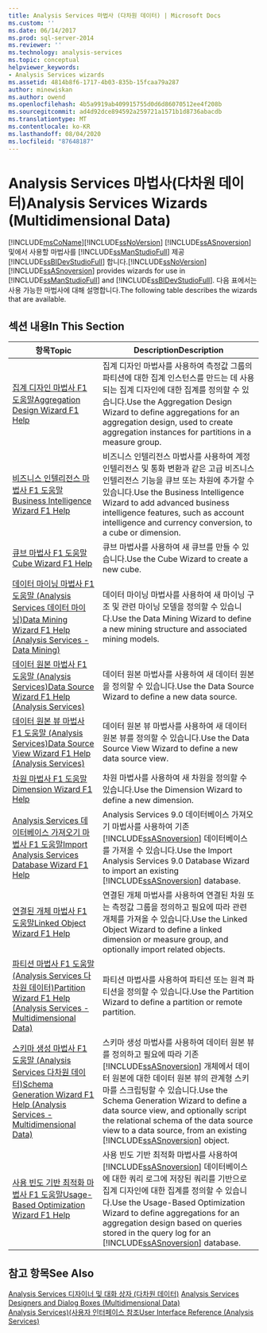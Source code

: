 ```yaml
---
title: Analysis Services 마법사 (다차원 데이터) | Microsoft Docs
ms.custom: ''
ms.date: 06/14/2017
ms.prod: sql-server-2014
ms.reviewer: ''
ms.technology: analysis-services
ms.topic: conceptual
helpviewer_keywords:
- Analysis Services wizards
ms.assetid: 4814b8f6-1717-4b03-835b-15fcaa79a287
author: minewiskan
ms.author: owend
ms.openlocfilehash: 4b5a9919ab409915755d0d6d86070512ee4f208b
ms.sourcegitcommit: ad4d92dce894592a259721a1571b1d8736abacdb
ms.translationtype: MT
ms.contentlocale: ko-KR
ms.lasthandoff: 08/04/2020
ms.locfileid: "87648187"
---
```

# <a name="analysis-services-wizards-multidimensional-data"></a><span data-ttu-id="ead54-102">Analysis Services 마법사(다차원 데이터)</span><span class="sxs-lookup"><span data-stu-id="ead54-102">Analysis Services Wizards (Multidimensional Data)</span></span>
  [!INCLUDE[msCoName](../includes/msconame-md.md)]<span data-ttu-id="ead54-103">[!INCLUDE[ssNoVersion](../includes/ssnoversion-md.md)] [!INCLUDE[ssASnoversion](../includes/ssasnoversion-md.md)] 및에서 사용할 마법사를 [!INCLUDE[ssManStudioFull](../includes/ssmanstudiofull-md.md)] 제공 [!INCLUDE[ssBIDevStudioFull](../includes/ssbidevstudiofull-md.md)] 합니다.</span><span class="sxs-lookup"><span data-stu-id="ead54-103">[!INCLUDE[ssNoVersion](../includes/ssnoversion-md.md)] [!INCLUDE[ssASnoversion](../includes/ssasnoversion-md.md)] provides wizards for use in [!INCLUDE[ssManStudioFull](../includes/ssmanstudiofull-md.md)] and [!INCLUDE[ssBIDevStudioFull](../includes/ssbidevstudiofull-md.md)].</span></span> <span data-ttu-id="ead54-104">다음 표에서는 사용 가능한 마법사에 대해 설명합니다.</span><span class="sxs-lookup"><span data-stu-id="ead54-104">The following table describes the wizards that are available.</span></span>  
  
## <a name="in-this-section"></a><span data-ttu-id="ead54-105">섹션 내용</span><span class="sxs-lookup"><span data-stu-id="ead54-105">In This Section</span></span>  
  
|<span data-ttu-id="ead54-106">항목</span><span class="sxs-lookup"><span data-stu-id="ead54-106">Topic</span></span>|<span data-ttu-id="ead54-107">Description</span><span class="sxs-lookup"><span data-stu-id="ead54-107">Description</span></span>|  
|-----------|-----------------|  
|[<span data-ttu-id="ead54-108">집계 디자인 마법사 F1 도움말</span><span class="sxs-lookup"><span data-stu-id="ead54-108">Aggregation Design Wizard F1 Help</span></span>](aggregation-design-wizard-f1-help.md)|<span data-ttu-id="ead54-109">집계 디자인 마법사를 사용하여 측정값 그룹의 파티션에 대한 집계 인스턴스를 만드는 데 사용되는 집계 디자인에 대한 집계를 정의할 수 있습니다.</span><span class="sxs-lookup"><span data-stu-id="ead54-109">Use the Aggregation Design Wizard to define aggregations for an aggregation design, used to create aggregation instances for partitions in a measure group.</span></span>|  
|[<span data-ttu-id="ead54-110">비즈니스 인텔리전스 마법사 F1 도움말</span><span class="sxs-lookup"><span data-stu-id="ead54-110">Business Intelligence Wizard F1 Help</span></span>](business-intelligence-wizard-f1-help.md)|<span data-ttu-id="ead54-111">비즈니스 인텔리전스 마법사를 사용하여 계정 인텔리전스 및 통화 변환과 같은 고급 비즈니스 인텔리전스 기능을 큐브 또는 차원에 추가할 수 있습니다.</span><span class="sxs-lookup"><span data-stu-id="ead54-111">Use the Business Intelligence Wizard to add advanced business intelligence features, such as account intelligence and currency conversion, to a cube or dimension.</span></span>|  
|[<span data-ttu-id="ead54-112">큐브 마법사 F1 도움말</span><span class="sxs-lookup"><span data-stu-id="ead54-112">Cube Wizard F1 Help</span></span>](cube-wizard-f1-help.md)|<span data-ttu-id="ead54-113">큐브 마법사를 사용하여 새 큐브를 만들 수 있습니다.</span><span class="sxs-lookup"><span data-stu-id="ead54-113">Use the Cube Wizard to create a new cube.</span></span>|  
|[<span data-ttu-id="ead54-114">데이터 마이닝 마법사 F1 도움말 &#40;Analysis Services 데이터 마이닝&#41;</span><span class="sxs-lookup"><span data-stu-id="ead54-114">Data Mining Wizard F1 Help &#40;Analysis Services - Data Mining&#41;</span></span>](data-mining-wizard-f1-help-analysis-services-data-mining.md)|<span data-ttu-id="ead54-115">데이터 마이닝 마법사를 사용하여 새 마이닝 구조 및 관련 마이닝 모델을 정의할 수 있습니다.</span><span class="sxs-lookup"><span data-stu-id="ead54-115">Use the Data Mining Wizard to define a new mining structure and associated mining models.</span></span>|  
|[<span data-ttu-id="ead54-116">데이터 원본 마법사 F1 도움말 &#40;Analysis Services&#41;</span><span class="sxs-lookup"><span data-stu-id="ead54-116">Data Source Wizard F1 Help &#40;Analysis Services&#41;</span></span>](data-source-wizard-f1-help-analysis-services.md)|<span data-ttu-id="ead54-117">데이터 원본 마법사를 사용하여 새 데이터 원본을 정의할 수 있습니다.</span><span class="sxs-lookup"><span data-stu-id="ead54-117">Use the Data Source Wizard to define a new data source.</span></span>|  
|[<span data-ttu-id="ead54-118">데이터 원본 뷰 마법사 F1 도움말 &#40;Analysis Services&#41;</span><span class="sxs-lookup"><span data-stu-id="ead54-118">Data Source View Wizard F1 Help &#40;Analysis Services&#41;</span></span>](data-source-view-wizard-f1-help-analysis-services.md)|<span data-ttu-id="ead54-119">데이터 원본 뷰 마법사를 사용하여 새 데이터 원본 뷰를 정의할 수 있습니다.</span><span class="sxs-lookup"><span data-stu-id="ead54-119">Use the Data Source View Wizard to define a new data source view.</span></span>|  
|[<span data-ttu-id="ead54-120">차원 마법사 F1 도움말</span><span class="sxs-lookup"><span data-stu-id="ead54-120">Dimension Wizard F1 Help</span></span>](dimension-wizard-f1-help.md)|<span data-ttu-id="ead54-121">차원 마법사를 사용하여 새 차원을 정의할 수 있습니다.</span><span class="sxs-lookup"><span data-stu-id="ead54-121">Use the Dimension Wizard to define a new dimension.</span></span>|  
|[<span data-ttu-id="ead54-122">Analysis Services 데이터베이스 가져오기 마법사 F1 도움말</span><span class="sxs-lookup"><span data-stu-id="ead54-122">Import Analysis Services Database Wizard F1 Help</span></span>](import-analysis-services-database-wizard-f1-help.md)|<span data-ttu-id="ead54-123">Analysis Services 9.0 데이터베이스 가져오기 마법사를 사용하여 기존 [!INCLUDE[ssASnoversion](../includes/ssasnoversion-md.md)] 데이터베이스를 가져올 수 있습니다.</span><span class="sxs-lookup"><span data-stu-id="ead54-123">Use the Import Analysis Services 9.0 Database Wizard to import an existing [!INCLUDE[ssASnoversion](../includes/ssasnoversion-md.md)] database.</span></span>|  
|[<span data-ttu-id="ead54-124">연결된 개체 마법사 F1 도움말</span><span class="sxs-lookup"><span data-stu-id="ead54-124">Linked Object Wizard F1 Help</span></span>](linked-object-wizard-f1-help.md)|<span data-ttu-id="ead54-125">연결된 개체 마법사를 사용하여 연결된 차원 또는 측정값 그룹을 정의하고 필요에 따라 관련 개체를 가져올 수 있습니다.</span><span class="sxs-lookup"><span data-stu-id="ead54-125">Use the Linked Object Wizard to define a linked dimension or measure group, and optionally import related objects.</span></span>|  
|[<span data-ttu-id="ead54-126">파티션 마법사 F1 도움말 &#40;Analysis Services 다차원 데이터&#41;</span><span class="sxs-lookup"><span data-stu-id="ead54-126">Partition Wizard F1 Help &#40;Analysis Services - Multidimensional Data&#41;</span></span>](partition-wizard-f1-help-analysis-services-multidimensional-data.md)|<span data-ttu-id="ead54-127">파티션 마법사를 사용하여 파티션 또는 원격 파티션을 정의할 수 있습니다.</span><span class="sxs-lookup"><span data-stu-id="ead54-127">Use the Partition Wizard to define a partition or remote partition.</span></span>|  
|[<span data-ttu-id="ead54-128">스키마 생성 마법사 F1 도움말 &#40;Analysis Services 다차원 데이터&#41;</span><span class="sxs-lookup"><span data-stu-id="ead54-128">Schema Generation Wizard F1 Help &#40;Analysis Services - Multidimensional Data&#41;</span></span>](schema-generation-wizard-f1-help-analysis-services-multidimensional-data.md)|<span data-ttu-id="ead54-129">스키마 생성 마법사를 사용하여 데이터 원본 뷰를 정의하고 필요에 따라 기존 [!INCLUDE[ssASnoversion](../includes/ssasnoversion-md.md)] 개체에서 데이터 원본에 대한 데이터 원본 뷰의 관계형 스키마를 스크립팅할 수 있습니다.</span><span class="sxs-lookup"><span data-stu-id="ead54-129">Use the Schema Generation Wizard to define a data source view, and optionally script the relational schema of the data source view to a data source, from an existing [!INCLUDE[ssASnoversion](../includes/ssasnoversion-md.md)] object.</span></span>|  
|[<span data-ttu-id="ead54-130">사용 빈도 기반 최적화 마법사 F1 도움말</span><span class="sxs-lookup"><span data-stu-id="ead54-130">Usage-Based Optimization Wizard F1 Help</span></span>](usage-based-optimization-wizard-f1-help.md)|<span data-ttu-id="ead54-131">사용 빈도 기반 최적화 마법사를 사용하여 [!INCLUDE[ssASnoversion](../includes/ssasnoversion-md.md)] 데이터베이스에 대한 쿼리 로그에 저장된 쿼리를 기반으로 집계 디자인에 대한 집계를 정의할 수 있습니다.</span><span class="sxs-lookup"><span data-stu-id="ead54-131">Use the Usage-Based Optimization Wizard to define aggregations for an aggregation design based on queries stored in the query log for an [!INCLUDE[ssASnoversion](../includes/ssasnoversion-md.md)] database.</span></span>|  
  
## <a name="see-also"></a><span data-ttu-id="ead54-132">참고 항목</span><span class="sxs-lookup"><span data-stu-id="ead54-132">See Also</span></span>  
 <span data-ttu-id="ead54-133">[Analysis Services 디자이너 및 대화 상자 &#40;다차원 데이터&#41;](analysis-services-designers-and-dialog-boxes-multidimensional-data.md) </span><span class="sxs-lookup"><span data-stu-id="ead54-133">[Analysis Services Designers and Dialog Boxes &#40;Multidimensional Data&#41;](analysis-services-designers-and-dialog-boxes-multidimensional-data.md) </span></span>  
 [<span data-ttu-id="ead54-134">Analysis Services&#41;&#40;사용자 인터페이스 참조</span><span class="sxs-lookup"><span data-stu-id="ead54-134">User Interface Reference &#40;Analysis Services&#41;</span></span>](user-interface-reference-analysis-services.md)  
  
  
